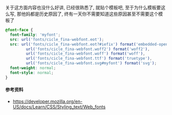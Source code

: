 关于这方面内容也没什么好讲, 已经很熟悉了, 就贴个模板吧, 至于为什么模板要这么写, 那他妈都是历史原因了, 终有一天你不需要知道这些原因甚至不需要这个模板了

```css
@font-face {
  font-family: 'myfont';
  src: url('fonts/cicle_fina-webfont.eot');
  src: url('fonts/cicle_fina-webfont.eot?#iefix') format('embedded-opentype'),
         url('fonts/cicle_fina-webfont.woff2') format('woff2'),
         url('fonts/cicle_fina-webfont.woff') format('woff'),
         url('fonts/cicle_fina-webfont.ttf') format('truetype'),
         url('fonts/cicle_fina-webfont.svg#myfont') format('svg');
  font-weight: normal;
  font-style: normal;
}
```



#### 参考资料

* https://developer.mozilla.org/en-US/docs/Learn/CSS/Styling_text/Web_fonts

